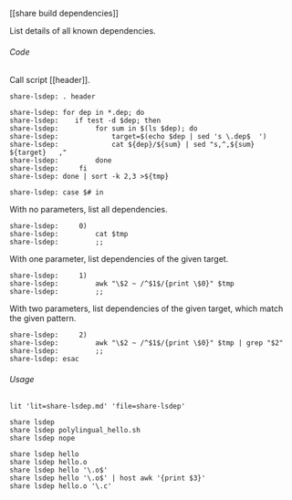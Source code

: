 [[share build dependencies]]

List details of all known dependencies.

###### Code

Call script [[header]].

	share-lsdep: . header

	share-lsdep: for dep in *.dep; do
	share-lsdep: 	if test -d $dep; then
	share-lsdep:         for sum in $(ls $dep); do
	share-lsdep:             target=$(echo $dep | sed 's \.dep$  ')
	share-lsdep:             cat ${dep}/${sum} | sed "s,^,${sum}	${target}	,"
	share-lsdep:         done
	share-lsdep:     fi
	share-lsdep: done | sort -k 2,3 >${tmp}

	share-lsdep: case $# in

With no parameters, list all dependencies.

	share-lsdep:     0)
	share-lsdep:         cat $tmp
	share-lsdep:         ;;

With one parameter, list dependencies of the given target.

	share-lsdep:     1)
	share-lsdep:         awk "\$2 ~ /^$1$/{print \$0}" $tmp
	share-lsdep:         ;;

With two parameters, list dependencies of the given target, which match the given pattern.

	share-lsdep:     2)
	share-lsdep:         awk "\$2 ~ /^$1$/{print \$0}" $tmp | grep "$2"
	share-lsdep:         ;;
	share-lsdep: esac

###### Usage

	lit 'lit=share-lsdep.md' 'file=share-lsdep'

	share lsdep
	share lsdep polylingual_hello.sh
	share lsdep nope

	share lsdep hello
	share lsdep hello.o
	share lsdep hello '\.o$'
	share lsdep hello '\.o$' | host awk '{print $3}'
	share lsdep hello.o '\.c'
